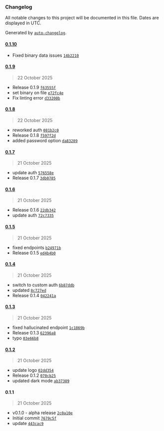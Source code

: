 ### Changelog

All notable changes to this project will be documented in this file. Dates are displayed in UTC.

Generated by [`auto-changelog`](https://github.com/CookPete/auto-changelog).

#### [0.1.10](https://github.com/paschembri/n8n-nodes-askmeeya/compare/0.1.9...0.1.10)

- Fixed binary data issues [`14b2210`](https://github.com/paschembri/n8n-nodes-askmeeya/commit/14b22106eb3150bd0a4f4cf75399177baab10471)

#### [0.1.9](https://github.com/paschembri/n8n-nodes-askmeeya/compare/0.1.8...0.1.9)

> 22 October 2025

- Release 0.1.9 [`f63555f`](https://github.com/paschembri/n8n-nodes-askmeeya/commit/f63555fb40b8a75622eb627154a4de075c646076)
- set binary on file [`e72fc4e`](https://github.com/paschembri/n8n-nodes-askmeeya/commit/e72fc4e7253b8c60939338e779fba9905a1fb3ea)
- Fix linting error [`d33200b`](https://github.com/paschembri/n8n-nodes-askmeeya/commit/d33200bfed55a5df9675de5cce0e4e7f691cf0f4)

#### [0.1.8](https://github.com/paschembri/n8n-nodes-askmeeya/compare/0.1.7...0.1.8)

> 22 October 2025

- reworked auth [`081b2c0`](https://github.com/paschembri/n8n-nodes-askmeeya/commit/081b2c0b1ac3fc3d5dc6b579ec9b65570fee2a07)
- Release 0.1.8 [`f597f2d`](https://github.com/paschembri/n8n-nodes-askmeeya/commit/f597f2ddcd271c61daca17574e3741bdab3f9c39)
- added password option [`da83289`](https://github.com/paschembri/n8n-nodes-askmeeya/commit/da83289c9a59dfdc7d03558c866287a26b6c563d)

#### [0.1.7](https://github.com/paschembri/n8n-nodes-askmeeya/compare/0.1.6...0.1.7)

> 21 October 2025

- update auth [`576558e`](https://github.com/paschembri/n8n-nodes-askmeeya/commit/576558e8bd5ce38f5985a269031f313df6785f30)
- Release 0.1.7 [`3db0785`](https://github.com/paschembri/n8n-nodes-askmeeya/commit/3db07852e11fc1fc6642e46aa1f62e961329e85d)

#### [0.1.6](https://github.com/paschembri/n8n-nodes-askmeeya/compare/0.1.5...0.1.6)

> 21 October 2025

- Release 0.1.6 [`22db342`](https://github.com/paschembri/n8n-nodes-askmeeya/commit/22db3429a2a745738df1c90beee216492146b800)
- update auth [`72c7335`](https://github.com/paschembri/n8n-nodes-askmeeya/commit/72c7335d163a5fad47a98871fd4e203e140c3771)

#### [0.1.5](https://github.com/paschembri/n8n-nodes-askmeeya/compare/0.1.4...0.1.5)

> 21 October 2025

- fixed endpoints [`b24971b`](https://github.com/paschembri/n8n-nodes-askmeeya/commit/b24971be213f857c149e5ff8dad2c5fed6e4a785)
- Release 0.1.5 [`ed4b4b0`](https://github.com/paschembri/n8n-nodes-askmeeya/commit/ed4b4b0fb44b45ebc33bf10cb9f5fe3d325f9d65)

#### [0.1.4](https://github.com/paschembri/n8n-nodes-askmeeya/compare/0.1.3...0.1.4)

> 21 October 2025

- switch to custom auth [`6b87ddb`](https://github.com/paschembri/n8n-nodes-askmeeya/commit/6b87ddbf4fbc761b7699eaea51737fe4a86de608)
- updated [`8c727ed`](https://github.com/paschembri/n8n-nodes-askmeeya/commit/8c727ed4cb06ac6d5303a38889ac9d5de25af88a)
- Release 0.1.4 [`042241a`](https://github.com/paschembri/n8n-nodes-askmeeya/commit/042241ab461ca7fa3147866ae2dfb7c1d65ed267)

#### [0.1.3](https://github.com/paschembri/n8n-nodes-askmeeya/compare/0.1.2...0.1.3)

> 21 October 2025

- fixed hallucinated endpoint [`1c1869b`](https://github.com/paschembri/n8n-nodes-askmeeya/commit/1c1869b452e54a217253a738f56cfdd5ddd34c78)
- Release 0.1.3 [`62396a8`](https://github.com/paschembri/n8n-nodes-askmeeya/commit/62396a84b5049bbb4a99917c96df04b2b6ca60a0)
- typo [`03e66b8`](https://github.com/paschembri/n8n-nodes-askmeeya/commit/03e66b8384a3632753822c01dafed449228a3df0)

#### [0.1.2](https://github.com/paschembri/n8n-nodes-askmeeya/compare/0.1.1...0.1.2)

> 21 October 2025

- update logo [`02dd354`](https://github.com/paschembri/n8n-nodes-askmeeya/commit/02dd3543f8449dbb995794779f6874e9cee1b422)
- Release 0.1.2 [`070cb25`](https://github.com/paschembri/n8n-nodes-askmeeya/commit/070cb25b0ecd1587fd428151d86da512576e7302)
- updated dark mode [`ab37389`](https://github.com/paschembri/n8n-nodes-askmeeya/commit/ab373891bd8a5ad219890ad117bb06ce15838969)

#### 0.1.1

> 21 October 2025

- v0.1.0 - alpha release [`2c0a10e`](https://github.com/paschembri/n8n-nodes-askmeeya/commit/2c0a10efe3d86b20771e02fd163641f1ebf4f525)
- Initial commit [`7679c5f`](https://github.com/paschembri/n8n-nodes-askmeeya/commit/7679c5fd4d2e4de605fd6f729ad1a5a9f4d5b02d)
- update [`443cac9`](https://github.com/paschembri/n8n-nodes-askmeeya/commit/443cac9ba4b6b673a2624af520288e8f85faff80)
